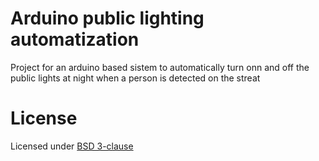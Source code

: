 # Arduino public lighting automatization

Project for an arduino based sistem to automatically turn onn and off the public lights at night when a person is detected on the streat

# License
Licensed under [BSD 3-clause](https://github.com/UnProgramator/ProiectSI/blob/master/LICENSE)
